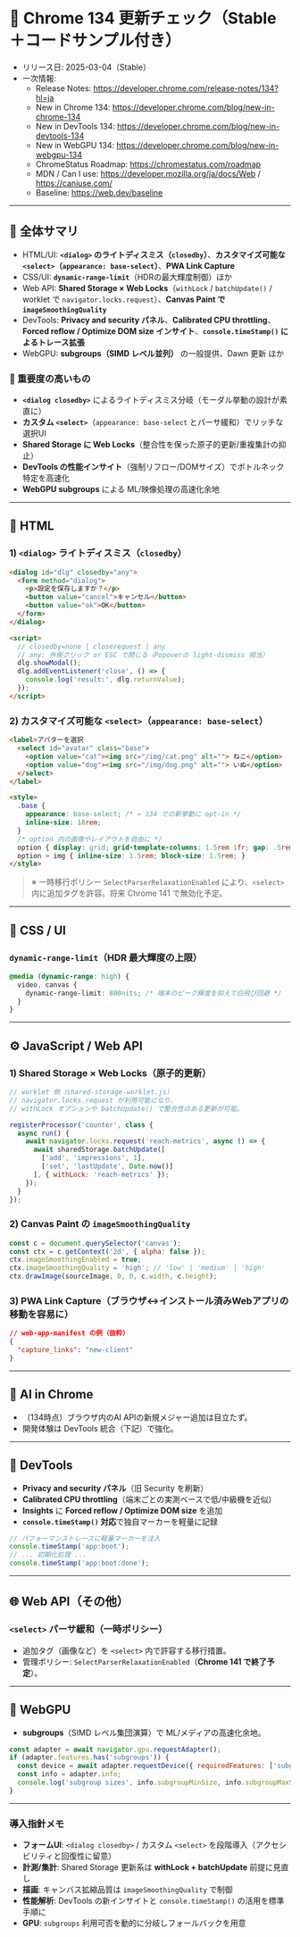 # 🧭 Chrome 134 更新チェック（Stable＋コードサンプル付き）

- リリース日: 2025-03-04（Stable）
- 一次情報:
  - Release Notes: https://developer.chrome.com/release-notes/134?hl=ja
  - New in Chrome 134: https://developer.chrome.com/blog/new-in-chrome-134
  - New in DevTools 134: https://developer.chrome.com/blog/new-in-devtools-134
  - New in WebGPU 134: https://developer.chrome.com/blog/new-in-webgpu-134
  - ChromeStatus Roadmap: https://chromestatus.com/roadmap
  - MDN / Can I use: https://developer.mozilla.org/ja/docs/Web / https://caniuse.com/
  - Baseline: https://web.dev/baseline

---

## 🔹 全体サマリ
- HTML/UI: **`<dialog>` のライトディスミス（`closedby`）**、**カスタマイズ可能な `<select>`（`appearance: base-select`）**、**PWA Link Capture**
- CSS/UI: **`dynamic-range-limit`**（HDRの最大輝度制御）ほか
- Web API: **Shared Storage × Web Locks**（`withLock` / `batchUpdate()` / worklet で `navigator.locks.request`）、**Canvas Paint で `imageSmoothingQuality`**
- DevTools: **Privacy and security パネル**、**Calibrated CPU throttling**、**Forced reflow / Optimize DOM size インサイト**、**`console.timeStamp()` によるトレース拡張**
- WebGPU: **subgroups（SIMD レベル並列）** の一般提供、Dawn 更新 ほか

### 🚨 重要度の高いもの
- **`<dialog closedby>`** によるライトディスミス分岐（モーダル挙動の設計が素直に）
- **カスタム `<select>`**（`appearance: base-select` とパーサ緩和）でリッチな選択UI
- **Shared Storage に Web Locks**（整合性を保った原子的更新/重複集計の抑止）
- **DevTools の性能インサイト**（強制リフロー/DOMサイズ）でボトルネック特定を高速化
- **WebGPU subgroups** による ML/映像処理の高速化余地

---

## 🧩 HTML

### 1) `<dialog>` ライトディスミス（`closedby`）
```html
<dialog id="dlg" closedby="any">
  <form method="dialog">
    <p>設定を保存しますか？</p>
    <button value="cancel">キャンセル</button>
    <button value="ok">OK</button>
  </form>
</dialog>

<script>
  // closedby=none | closerequest | any
  // any: 外側クリック or ESC で閉じる（Popoverの light-dismiss 相当）
  dlg.showModal();
  dlg.addEventListener('close', () => {
    console.log('result:', dlg.returnValue);
  });
</script>
```

### 2) カスタマイズ可能な `<select>`（`appearance: base-select`）
```html
<label>アバターを選択
  <select id="avatar" class="base">
    <option value="cat"><img src="/img/cat.png" alt=""> ねこ</option>
    <option value="dog"><img src="/img/dog.png" alt=""> いぬ</option>
  </select>
</label>

<style>
  .base {
    appearance: base-select; /* ← 134 での新挙動に opt-in */
    inline-size: 18rem;
  }
  /* option 内の画像やレイアウトを自由に */
  option { display: grid; grid-template-columns: 1.5rem 1fr; gap: .5rem; align-items: center; }
  option > img { inline-size: 1.5rem; block-size: 1.5rem; }
</style>
```
> ※ 一時移行ポリシー `SelectParserRelaxationEnabled` により、`<select>` 内に追加タグを許容。将来 Chrome 141 で無効化予定。

---

## 🎨 CSS / UI

### `dynamic-range-limit`（HDR 最大輝度の上限）
```css
@media (dynamic-range: high) {
  video, canvas {
    dynamic-range-limit: 800nits; /* 端末のピーク輝度を抑えて白飛び回避 */
  }
}
```

---

## ⚙️ JavaScript / Web API

### 1) Shared Storage × Web Locks（原子的更新）
```js
// worklet 側（shared-storage-worklet.js）
// navigator.locks.request が利用可能になり、
// withLock オプションや batchUpdate() で整合性のある更新が可能。

registerProcessor('counter', class {
  async run() {
    await navigator.locks.request('reach-metrics', async () => {
      await sharedStorage.batchUpdate([
        ['add', 'impressions', 1],
        ['set', 'lastUpdate', Date.now()]
      ], { withLock: 'reach-metrics' });
    });
  }
});
```

### 2) Canvas Paint の `imageSmoothingQuality`
```js
const c = document.querySelector('canvas');
const ctx = c.getContext('2d', { alpha: false });
ctx.imageSmoothingEnabled = true;
ctx.imageSmoothingQuality = 'high'; // 'low' | 'medium' | 'high'
ctx.drawImage(sourceImage, 0, 0, c.width, c.height);
```

### 3) PWA Link Capture（ブラウザ↔インストール済みWebアプリの移動を容易に）
```json
// web-app-manifest の例（抜粋）
{
  "capture_links": "new-client"
}
```

---

## 🧠 AI in Chrome
- （134時点）ブラウザ内のAI APIの新規メジャー追加は目立たず。
- 開発体験は DevTools 統合（下記）で強化。

---

## 🧰 DevTools
- **Privacy and security パネル**（旧 Security を刷新）
- **Calibrated CPU throttling**（端末ごとの実測ベースで低/中級機を近似）
- **Insights** に **Forced reflow / Optimize DOM size** を追加
- **`console.timeStamp()` 対応**で独自マーカーを軽量に記録

```js
// パフォーマンストレースに軽量マーカーを注入
console.timeStamp('app:boot');
// ... 初期化処理 ...
console.timeStamp('app:boot:done');
```

---

## 🌐 Web API（その他）

### `<select>` パーサ緩和（一時ポリシー）
- 追加タグ（画像など）を `<select>` 内で許容する移行措置。
- 管理ポリシー: `SelectParserRelaxationEnabled`（**Chrome 141 で終了予定**）。

---

## 🧾 WebGPU
- **subgroups**（SIMD レベル集団演算）で ML/メディアの高速化余地。

```js
const adapter = await navigator.gpu.requestAdapter();
if (adapter.features.has('subgroups')) {
  const device = await adapter.requestDevice({ requiredFeatures: ['subgroups'] });
  const info = adapter.info;
  console.log('subgroup sizes', info.subgroupMinSize, info.subgroupMaxSize);
}
```

---

### 導入指針メモ
- **フォームUI**: `<dialog closedby>` / カスタム `<select>` を段階導入（アクセシビリティと回復性に留意）
- **計測/集計**: Shared Storage 更新系は **withLock + batchUpdate** 前提に見直し
- **描画**: キャンバス拡縮品質は `imageSmoothingQuality` で制御
- **性能解析**: DevTools の新インサイトと `console.timeStamp()` の活用を標準手順に
- **GPU**: `subgroups` 利用可否を動的に分岐しフォールバックを用意
